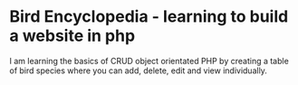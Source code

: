# Bird Encyclopedia - learning to build a website in php

I am learning the basics of CRUD object orientated PHP by creating a table of bird species where you can add, delete, edit and view individually.  
